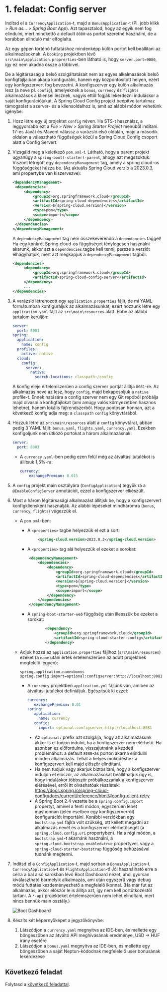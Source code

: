 # 1. feladat: Config server

Indítsd el a `CurrencyApplication`-t, majd a `BonusApplication`-t (Pl. jobb klikk > _Run as..._ > _Spring Boot App_). Azt tapasztalod, hogy az egyik nem fog elindulni, mert mindkettő a default `8080`-as portot szeretné használni, de a korábban elinduló már elfoglalta. 

Az egy gépen történő futtatáshoz mindenképp külön portot kell beállítani az alkalmazásoknak. A `booking` projektben lévő `src\main\application.proprerties`-ben látható is, hogy `server.port=9080`, így ez nem akadna össze a többivel. 

De a légitársaság a belső szolgáltatásait nem az egyes alkalmazások belső konfigfájljaiban akarja konfigurálni, hanem egy központosított helyen, ezért egy konfigszervert fog bevezetni. A konfigszerver egy külön alkalmazás lesz (a neve pl. `config`), amelyeknek a `bonus`, `currency` és `flights` alkalmazások a kliensei lesznek, vagyis ettől fogják lekérdezni induláskor a saját konfigurációjukat. A Spring Cloud Config projekt beépítve tartalmaz támogatást a szerver- és a kliensoldalhoz is, amit az alábbi módon vehetünk igénybe:

1. Hozz létre egy új projektet `config` néven. Ha STS-t használsz, a leggyorsabb ezt a _File_ > _New_ > _Spring Starter Project_ menüből indítani. 17-es Javát és Mavent válassz a varázsló első oldalán, majd a második oldalon a választható függőségek közül a Spring Cloud Config csoport alatt a Config Servert.

2. Vizsgáld meg a keletkező `pom.xml`-t. Látható, hogy a parent projekt ugyanúgy a `spring-boot(-starter)-parent`, ahogy azt megszoktuk. Viszont létrejött egy `dependencyManagement` tag, amely a spring cloud-os függőségeket húzza be. (Az aktuális Spring Cloud verzió a 2023.0.3, ami propertybe van kiszervezve):

   ```xml
   <dependencyManagement>
    <dependencies>
        <dependency>
            <groupId>org.springframework.cloud</groupId>
            <artifactId>spring-cloud-dependencies</artifactId>
            <version>${spring-cloud.version}</version>
            <type>pom</type>
            <scope>import</scope>
        </dependency>
    </dependencies>
   </dependencyManagement>
   ```
   
   A `dependencyManagement` tag nem összekeverendő a `dependencies` taggel! Ha egy konkrét Spring cloud-os függőséget ténylegesen használni akarunk, akkor azt a `dependencies` tagbe kell tenni, persze a verziót elhagyhatjuk, mert azt megkapjuk a `dependencyManagement` tagből:

   ```xml
   <dependencies>
   		<dependency>
   			<groupId>org.springframework.cloud</groupId>
   			<artifactId>spring-cloud-config-server</artifactId>
   		</dependency>
   		...
   </dependencies>
   ```


3. A varázsló létrehozott egy `application.properties` fájlt, de mi YAML formátumban konfiguráljuk az alkalmazásunkat, ezért hozzunk létre egy `application.yaml` fájlt az `src\main\resources` alatt. Ebbe az alábbi tartalom kerüljön:

   ```yaml
   server:
     port: 8081
   spring:
     application: 
       name: config
     profiles:
       active: native  
     cloud:
       config:
         server:
           native:
             search-locations: classpath:/config
   ```

   A konfig eleje értelemszerűen a config szerver portját állítja `8081`-re. Az alkalmazás neve az lesz, hogy `config`, majd bekapcsoljuk a `native` profile-t. Ennek hatására a config szerver nem egy Git repóból próbálja majd olvasni a konfigfájlokat (ami amúgy valós környezetben hasznos lehetne), hanem lokális fájlrendszerből. Hogy pontosan honnan, azt a következő konfig adja meg: a `classpath` `config` könyvtárából.

4. Hozzuk létre az `src\main\resources` alatt a `config` könyvtárat, abban pedig 3 YAML fájlt: `bonus.yaml`, `flights.yaml`, `currency.yaml`. Ezekben konfigoljunk nem ütköző portokat a három alkalmazásnak:
   ```yaml
   server:
     port: 8083
   ```
   
    - A `currency.yaml`-ben pedig ezen felül még az átváltási jutalékot is állítsuk 1,5%-ra:

      ```yaml
      currency:
          exchangePremium: 0.015
      ```

5. A `config` projekt main osztályára (`ConfigApplication`) tegyük rá a `@EnableConfigServer` annotációt, ezzel a konfigszerver elkészült.

6. Most a három légitársasági alkalmazást állítjsk be, hogy a konfigszervert konfigkliensként használják. Az alábbi lépéseket mindháromra (`bonus`, `currency`, `flights`) végezzük el. 

   - A `pom.xml`-ben:

     - A `<properties>` tagbe helyezzük el ezt a sort:

     ```xml
             <spring-cloud.version>2023.0.3</spring-cloud.version>
     ```

     - A `<properties>` tag alá helyezzük el ezeket a sorokat:

     ```xml
         <dependencyManagement>
             <dependencies>
                 <dependency>
                     <groupId>org.springframework.cloud</groupId>
                     <artifactId>spring-cloud-dependencies</artifactId>
                     <version>${spring-cloud.version}</version>
                     <type>pom</type>
                     <scope>import</scope>
                 </dependency>
             </dependencies>
         </dependencyManagement>
     ```

     - A `spring-boot-starter-web` függőség után illesszük be ezeket a sorokat:

       ```xml
               <dependency>
                   <groupId>org.springframework.cloud</groupId>
                   <artifactId>spring-cloud-starter-config</artifactId>
               </dependency>
       ```

   - Adjuk hozzá az `application.properties` fájlhoz (`src\main\resources`) ezeket (a `name` utáni érték értelemszerűen az adott projektnek megfelelő legyen):

     ```
     spring.application.name=bonus
     spring.config.import=optional:configserver:http://localhost:8081
     ```
     
     - A `currency` projektben `application.yml` fájlunk van, amiben az átváltási jutalékot definiáljuk. Egészítsük ki ezzel:
       ```yaml  
       currency:
          exchangePremium: 0.01
       spring:
          application:
            name: currency
          config:
            import: optional:configserver:http://localhost:8081
       ```
       - Az `optional:` prefix azt szolgálja, hogy az alkalmazásunk akkor is el tudjon indulni, ha a konfigszerver nem elérhető. Ha azonban ez előfordulna, visszajutnánk a kezdeti problémához: a default `8080`-as porton akarna elindulni minden alkalmazás. Tehát a helyes működéshez a konfigszervert kell majd először elindítani.
       - Ha nem tudjuk vagy akarjuk biztosítani, hogy a konfigszerver induljon el először, az alkalmazásokat beállíthatjuk úgy is, hogy induláskor többször próbálkozzanak a konfigszerver elérésével, erről itt olvashatóak részletek: https://docs.spring.io/spring-cloud-config/docs/current/reference/html/#config-client-retry
       - A Spring Boot 2.4 vezette be a `spring.config.import` propertyt, amivel a fenti módon, egyszerűen lehet máshonnan (jelen esetben egy konfigszerverről) konfigurációt importálni. Korábbi verziókban egy `bootstrap.yml` fájlra volt szükség, ott kellett megadni az alkalmazás nevét és a konfigszerver elérhetőségét (a `spring.cloud.config.uri` propertyben). Ha a régi módon, a `bootstrap.yml`-t akarnánk használni, a `spring.cloud.bootstrap.enabled=true` propertyvel, vagy a `spring-cloud-starter-bootstrap` függőség behúzásával tudnánk megtenni.

7. Indítsd el a `ConfigApplication`-t, majd sorban a `BonusApplication`-t, `CurrencyApplication`-t és `FlightsApplication`-t! Jól használható erre a célra a bal alsó sarokban lévő Boot Dashboard nézet, ahol gyorsan kiválasztható bármelyik alkalmazás, ami után egyszerű vagy debug módú futtatás kezdeményezhető a megfelelő ikonnal. (Ha már fut az alkalmazás, akkor először le is állítja azt, így nem kell portütközéstől tartani. A `*-api` projekteket értelemszerűen nem lehet elindítani, mert nincs bennük main osztály.)

   ![Boot Dashboard](images/boot-dashboard.png)

8. Készíts két képernyőképet a jegyzőkönyvbe:

   1. Látszódjon a `currency.yaml` megnyitva az IDE-ben, és mellette egy böngészőben az átváltó API meghívásának eredménye, USD -> HUF irány esetére
   2. Látszódjon a `bonus.yaml` megnyitva az IDE-ben, és mellette egy böngészőben a saját Neptun-kódodnak megfelelelő user bonusának lekérdezése

   

## Következő feladat

Folytasd a [következő feladattal](Feladat-2.md).
